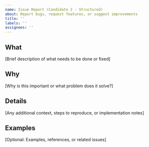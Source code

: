 ```yaml
---
name: Issue Report (Candidate 2 - Structured)
about: Report bugs, request features, or suggest improvements
title: ''
labels: ''
assignees: ''
---
```


## What

[Brief description of what needs to be done or fixed]

## Why

[Why is this important or what problem does it solve?]

## Details

[Any additional context, steps to reproduce, or implementation notes]

## Examples

[Optional: Examples, references, or related issues]
